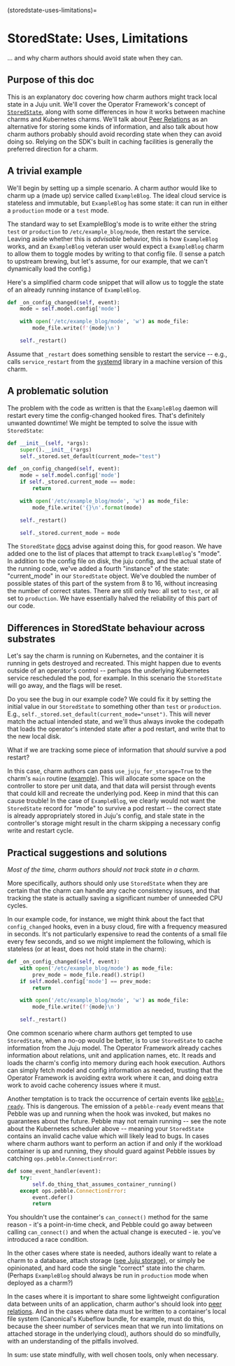 (storedstate-uses-limitations)=
# StoredState: Uses, Limitations

... and why charm authors should avoid state when they can.

## Purpose of this doc

This is an explanatory doc covering how charm authors might track local state in a Juju unit. We'll cover the Operator Framework's concept of [`StoredState`](https://juju.is/docs/sdk/constructs#heading--stored-state), along with some differences in how it works between machine charms and Kubernetes charms. We'll talk about [Peer Relations](https://juju.is/docs/sdk/relations#heading--peer-relations) as an alternative for storing some kinds of information, and also talk about how charm authors probably should avoid recording state when they can avoid doing so. Relying on the SDK's built in caching facilities is generally the preferred direction for a charm.

## A trivial example

We'll begin by setting up a simple scenario. A charm author would like to charm up a (made up) service called `ExampleBlog`. The ideal cloud service is stateless and immutable, but `ExampleBlog` has some state: it can run in either a `production` mode or a `test` mode. 

The standard way to set ExampleBlog's mode is to write either the string `test` or `production` to `/etc/example_blog/mode`, then restart the service. Leaving aside whether this is *advisable* behavior, this is how `ExampleBlog` works, and an `ExampleBlog` veteran user would expect a `ExampleBlog` charm to allow them to toggle modes by writing to that config file. (I sense a patch to upstream brewing, but let's assume, for our example, that we can't dynamically load the config.)

Here's a simplified charm code snippet that will allow us to toggle the state of an already running instance of `ExampleBlog`.

```python
def _on_config_changed(self, event):
    mode = self.model.config['mode']

    with open('/etc/example_blog/mode', 'w') as mode_file:
        mode_file.write(f'{mode}\n')

    self._restart()
```

Assume that `_restart` does something sensible to restart the service -- e.g., calls `service_restart` from the [systemd](https://charmhub.io/operator-libs-linux/libraries/systemd) library in a machine version of this charm.

## A problematic solution

The problem with the code as written is that the `ExampleBlog` daemon will restart every time the config-changed hooked fires. That's definitely unwanted downtime! We might be tempted to solve the issue with `StoredState`:

```python
def __init__(self, *args):
    super().__init__(*args)
    self._stored.set_default(current_mode="test")

def _on_config_changed(self, event):
    mode = self.model.config['mode']
    if self._stored.current_mode == mode:
        return

    with open('/etc/example_blog/mode', 'w') as mode_file:
        mode_file.write('{}\n'.format(mode)

    self._restart()

    self._stored.current_mode = mode
```

The `StoredState` [docs](https://juju.is/docs/sdk/constructs#heading--stored-state) advise against doing this, for good reason. We have added one to the list of places that attempt to track `ExampleBlog`'s "mode". In addition to the config file on disk, the juju config, and the actual state of the running code, we've added a fourth "instance" of the state: "current_mode" in our `StoredState` object. We've doubled the number of possible states of this part of the system from 8 to 16, without increasing the number of correct states. There are still only two: all set to `test`, or all set to `production`. We have essentially halved the reliability of this part of our code.

## Differences in StoredState behaviour across substrates

Let's say the charm is running on Kubernetes, and the container it is running in gets destroyed and recreated. This might happen due to events outside of an operator's control -- perhaps the underlying Kubernetes service rescheduled the pod, for example. In this scenario the `StoredState` will go away, and the flags will be reset.

Do you see the bug in our example code? We could fix it by setting the initial value in our `StoredState` to something other than `test` or `production`. E.g., `self._stored.set_default(current_mode="unset")`. This will never match the actual intended state, and we'll thus always invoke the codepath that loads the operator's intended state after a pod restart, and write that to the new local disk.

What if we are tracking some piece of information that *should* survive a pod restart?

In this case, charm authors can pass `use_juju_for_storage=True` to the charm's `main` routine ([example](https://github.com/canonical/alertmanager-k8s-operator/blob/8371a1424c0a73d62d249ca085edf693c8084279/src/charm.py#L454)). This will allocate some space on the controller to store per unit data, and that data will persist through events that could kill and recreate the underlying pod. Keep in mind that this can cause trouble! In the case of `ExampleBlog`, we clearly would not want the `StoredState` record for "mode" to survive a pod restart -- the correct state is already appropriately stored in Juju's config, and stale state in the controller's storage might result in the charm skipping a necessary config write and restart cycle.

## Practical suggestions and solutions

_Most of the time, charm authors should not track state in a charm._

More specifically, authors should only use `StoredState` when they are certain that the charm can handle any cache consistency issues, and that tracking the state is actually saving a significant number of unneeded CPU cycles.

In our example code, for instance, we might think about the fact that `config_changed` hooks, even in a busy cloud, fire with a frequency measured in seconds. It's not particularly expensive to read the contents of a small file every few seconds, and so we might implement the following, which is stateless (or at least, does not hold state in the charm):

```python
def _on_config_changed(self, event):
    with open('/etc/example_blog/mode') as mode_file:
        prev_mode = mode_file.read().strip()
    if self.model.config['mode'] == prev_mode:
        return

    with open('/etc/example_blog/mode', 'w') as mode_file:
        mode_file.write(f'{mode}\n')

    self._restart()
```

One common scenario where charm authors get tempted to use `StoredState`, when a no-op would be better, is to use `StoredState` to cache information from the Juju model. The Operator Framework already caches information about relations, unit and application names, etc. It reads and loads the charm's config into memory during each hook execution. Authors can simply fetch model and config information as needed, trusting that the Operator Framework is avoiding extra work where it can, and doing extra work to avoid cache coherency issues where it must. 

Another temptation is to track the occurrence of certain events like [`pebble-ready`](https://juju.is/docs/sdk/events#heading--pebble-ready). This is dangerous. The emission of a `pebble-ready` event means that Pebble was up and running when the hook was invoked, but makes no guarantees about the future. Pebble may not remain running -- see the note about the Kubernetes scheduler above -- meaning your `StoredState` contains an invalid cache value which will likely lead to bugs. In cases where charm authors want to perform an action if and only if the workload container is up and running, they should guard against Pebble issues by catching `ops.pebble.ConnectionError`:

```python
def some_event_handler(event):
    try:
        self.do_thing_that_assumes_container_running()
    except ops.pebble.ConnectionError:
        event.defer()
        return
```

You shouldn't use the container's `can_connect()` method for the same reason - it's a point-in-time check, and Pebble could go away between calling `can_connect()` and when the actual change is executed - ie. you've introduced a race condition.

In the other cases where state is needed, authors ideally want to relate a charm to a database, attach storage ([see Juju storage](https://juju.is/docs/sdk/storage)), or simply be opinionated, and hard code the single "correct" state into the charm. (Perhaps `ExampleBlog` should always be run in `production` mode when deployed as a charm?) 

In the cases where it is important to share some lightweight configuration data between units of an application, charm author's should look into [peer relations](https://juju.is/docs/sdk/integration#heading--peer-integrations). And in the cases where data must be written to a container's local file system (Canonical's Kubeflow bundle, for example, must do this, because the sheer number of services mean that we run into limitations on attached storage in the underlying cloud), authors should do so mindfully, with an understanding of the pitfalls involved.

In sum: use state mindfully, with well chosen tools, only when necessary.
